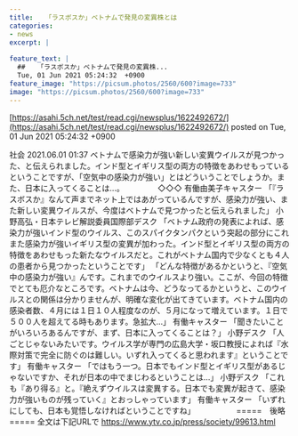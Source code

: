 ```yaml
---
title:   「ラスボスか」ベトナムで発見の変異株とは  
categories:
- news
excerpt: |
  
feature_text: |
  ##   「ラスボスか」ベトナムで発見の変異株...
  Tue, 01 Jun 2021 05:24:32  +0900
feature_image: "https://picsum.photos/2560/600?image=733"
image: "https://picsum.photos/2560/600?image=733"
---
```


[https://asahi.5ch.net/test/read.cgi/newsplus/1622492672/](https://asahi.5ch.net/test/read.cgi/newsplus/1622492672/)
posted on Tue, 01 Jun 2021 05:24:32  +0900

<!--more-->

社会 2021.06.01 01:37 ベトナムで感染力が強い新しい変異ウイルスが見つかった、と伝えられました。インド型とイギリス型の両方の特徴をあわせもっているということですが、「空気中の感染力が強い」とはどういうことでしょうか。また、日本に入ってくることは…。 　　　　◇◇◇ 有働由美子キャスター 「『ラスボスか』なんて声までネット上ではあがっているんですが、感染力が強い、また新しい変異ウイルスが、今度はベトナムで見つかったと伝えられました」 小野高弘・日本テレビ解説委員国際部デスク 「ベトナム政府の発表によれば、感染力が強いインド型のウイルス、このスパイクタンパクという突起の部分にこれまた感染力が強いイギリス型の変異が加わった。インド型とイギリス型の両方の特徴をあわせもった新たなウイルスだと。これがベトナム国内で少なくとも４人の患者から見つかったということです」 「どんな特徴があるかというと、『空気中の感染力が強い』んです。これまでのウイルスより強い。ここが、今回の特徴でとても厄介なところです。ベトナムは今、どうなってるかというと、このウイルスとの関係は分かりませんが、明確な変化が出てきています。ベトナム国内の感染者数、４月には１日１０人程度なのが、５月になって増えています。１日で５００人を超えてる時もあります。急拡大…」 有働キャスター 「聞きたいことがいろいろあるんですが、まず、日本に入ってくることは？」 小野デスク 「人ごとじゃないみたいです。ウイルス学が専門の広島大学・坂口教授によれば『水際対策で完全に防ぐのは難しい。いずれ入ってくると思われます』ということです」 有働キャスター 「ではもう一つ。日本でもインド型とイギリス型があるじゃないですか、それが日本の中でまじわるということは…」 小野デスク 「これも『あり得る』と。『絶えずウイルスは変異する。日本でも変異が起きて、感染力が強いものが残っていく』とおっしゃっています」 有働キャスター 「いずれにしても、日本も覚悟しなければということですね」 　　　　　=====　後略　===== 全文は下記URLで https://www.ytv.co.jp/press/society/99613.html
